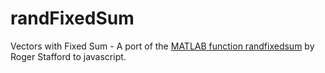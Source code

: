 randFixedSum
============

Vectors with Fixed Sum - A port of the [MATLAB function randfixedsum](http://www.mathworks.com/matlabcentral/fileexchange/9700-random-vectors-with-fixed-sum) by Roger Stafford to javascript.
